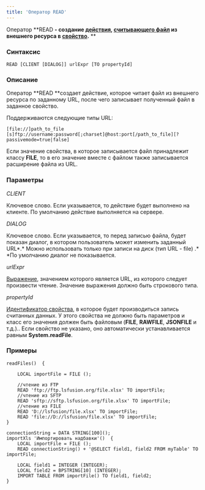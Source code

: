 ```yaml
---
title: 'Оператор READ'
---
```


Оператор **READ **- создание [действия](Actions.md), [считывающего файл](Read_file_READ_.md) из внешнего ресурса в [свойство](Properties.md).** **

### Синтаксис

    READ [CLIENT [DIALOG]] urlExpr [TO propertyId]

### Описание

Оператор **READ **создает действие, которое читает файл из внешнего ресурса по заданному URL, после чего записывает полученный файл в заданное свойство.

Поддерживаются следующие типы URL: 

    [file://]path_to_file
    [s]ftp://username:password[;charset]@host:port[/path_to_file][?passivemode=true|false]

Если значение свойства, в которое записывается файл принадлежит классу **FILE**, то в его значение вместе с файлом также записывается расширение файла из URL.

### Параметры

*CLIENT*

Ключевое слово. Если указывается, то действие будет выполнено на клиенте. По умолчанию действие выполняется на сервере.

*DIALOG*

Ключевое слово. Если указывается, то перед записью файла, будет показан диалог, в котором пользователь может изменить заданный URL*.* Можно использовать только при записи на диск (тип URL - file) .* *По умолчанию диалог не показывается. 

*urlExpr*

[Выражение](Expression.md), значением которого является URL, из которого следует произвести чтение. Значение выражения должно быть строкового типа.

*propertyId*

[Идентификатор свойства](IDs.md#propertyid-broken), в которое будет производиться запись считанных данных. У этого свойства не должно быть параметров и класс его значения должен быть файловым (**FILE**, **RAWFILE**, **JSONFILE** и т.д.).. Если свойство не указано, оно автоматически устанавливается равным **System.readFile**.

### Примеры


```lsf
readFiles()  {

    LOCAL importFile = FILE ();

    //чтение из FTP
    READ 'ftp://ftp.lsfusion.org/file.xlsx' TO importFile;
    //чтение из SFTP
    READ 'sftp://sftp.lsfusion.org/file.xlsx' TO importFile;
    //чтение из FILE
    READ 'D://lsfusion/file.xlsx' TO importFile;
    READ 'file://D://lsfusion/file.xlsx' TO importFile;
}

connectionString = DATA STRING[100]();
importXls 'Импортировать надбавки'()  {
    LOCAL importFile = FILE ();
    READ connectionString() + '@SELECT field1, field2 FROM myTable' TO importFile;

    LOCAL field1 = INTEGER (INTEGER);
    LOCAL field2 = BPSTRING[10] (INTEGER);
    IMPORT TABLE FROM importFile() TO field1, field2;
}
```

  
